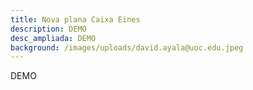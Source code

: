 ```yaml
---
title: Nova plana Caixa Eines
description: DEMO
desc_ampliada: DEMO
background: /images/uploads/david.ayala@uoc.edu.jpeg
---
```

DEMO
